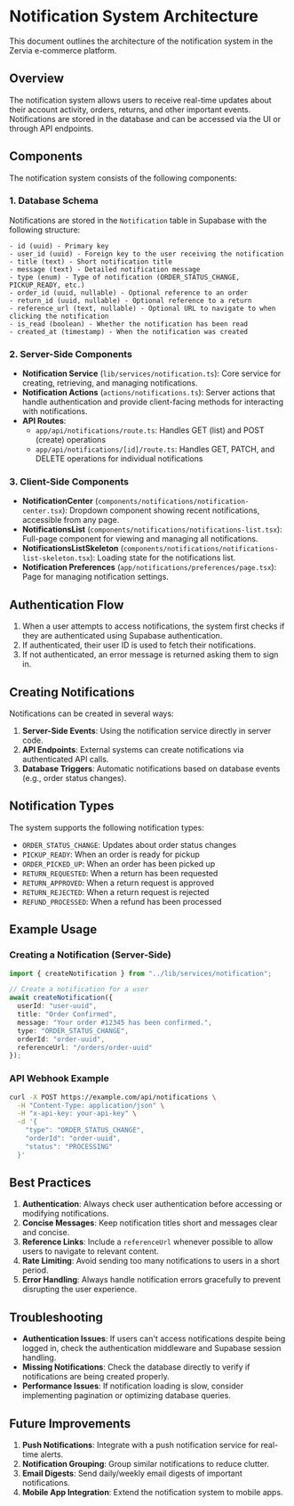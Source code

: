 # Notification System Architecture

This document outlines the architecture of the notification system in the Zervia e-commerce platform.

## Overview

The notification system allows users to receive real-time updates about their account activity, orders, returns, and other important events. Notifications are stored in the database and can be accessed via the UI or through API endpoints.

## Components

The notification system consists of the following components:

### 1. Database Schema

Notifications are stored in the `Notification` table in Supabase with the following structure:

```
- id (uuid) - Primary key
- user_id (uuid) - Foreign key to the user receiving the notification
- title (text) - Short notification title
- message (text) - Detailed notification message
- type (enum) - Type of notification (ORDER_STATUS_CHANGE, PICKUP_READY, etc.)
- order_id (uuid, nullable) - Optional reference to an order
- return_id (uuid, nullable) - Optional reference to a return
- reference_url (text, nullable) - Optional URL to navigate to when clicking the notification
- is_read (boolean) - Whether the notification has been read
- created_at (timestamp) - When the notification was created
```

### 2. Server-Side Components

- **Notification Service** (`lib/services/notification.ts`): Core service for creating, retrieving, and managing notifications.
- **Notification Actions** (`actions/notifications.ts`): Server actions that handle authentication and provide client-facing methods for interacting with notifications.
- **API Routes**:
  - `app/api/notifications/route.ts`: Handles GET (list) and POST (create) operations
  - `app/api/notifications/[id]/route.ts`: Handles GET, PATCH, and DELETE operations for individual notifications

### 3. Client-Side Components

- **NotificationCenter** (`components/notifications/notification-center.tsx`): Dropdown component showing recent notifications, accessible from any page.
- **NotificationsList** (`components/notifications/notifications-list.tsx`): Full-page component for viewing and managing all notifications.
- **NotificationsListSkeleton** (`components/notifications/notifications-list-skeleton.tsx`): Loading state for the notifications list.
- **Notification Preferences** (`app/notifications/preferences/page.tsx`): Page for managing notification settings.

## Authentication Flow

1. When a user attempts to access notifications, the system first checks if they are authenticated using Supabase authentication.
2. If authenticated, their user ID is used to fetch their notifications.
3. If not authenticated, an error message is returned asking them to sign in.

## Creating Notifications

Notifications can be created in several ways:

1. **Server-Side Events**: Using the notification service directly in server code.
2. **API Endpoints**: External systems can create notifications via authenticated API calls.
3. **Database Triggers**: Automatic notifications based on database events (e.g., order status changes).

## Notification Types

The system supports the following notification types:

- `ORDER_STATUS_CHANGE`: Updates about order status changes
- `PICKUP_READY`: When an order is ready for pickup
- `ORDER_PICKED_UP`: When an order has been picked up
- `RETURN_REQUESTED`: When a return has been requested
- `RETURN_APPROVED`: When a return request is approved
- `RETURN_REJECTED`: When a return request is rejected
- `REFUND_PROCESSED`: When a refund has been processed

## Example Usage

### Creating a Notification (Server-Side)

```typescript
import { createNotification } from "../lib/services/notification";

// Create a notification for a user
await createNotification({
  userId: "user-uuid",
  title: "Order Confirmed",
  message: "Your order #12345 has been confirmed.",
  type: "ORDER_STATUS_CHANGE",
  orderId: "order-uuid",
  referenceUrl: "/orders/order-uuid"
});
```

### API Webhook Example

```bash
curl -X POST https://example.com/api/notifications \
  -H "Content-Type: application/json" \
  -H "x-api-key: your-api-key" \
  -d '{
    "type": "ORDER_STATUS_CHANGE",
    "orderId": "order-uuid",
    "status": "PROCESSING"
  }'
```

## Best Practices

1. **Authentication**: Always check user authentication before accessing or modifying notifications.
2. **Concise Messages**: Keep notification titles short and messages clear and concise.
3. **Reference Links**: Include a `referenceUrl` whenever possible to allow users to navigate to relevant content.
4. **Rate Limiting**: Avoid sending too many notifications to users in a short period.
5. **Error Handling**: Always handle notification errors gracefully to prevent disrupting the user experience.

## Troubleshooting

- **Authentication Issues**: If users can't access notifications despite being logged in, check the authentication middleware and Supabase session handling.
- **Missing Notifications**: Check the database directly to verify if notifications are being created properly.
- **Performance Issues**: If notification loading is slow, consider implementing pagination or optimizing database queries.

## Future Improvements

1. **Push Notifications**: Integrate with a push notification service for real-time alerts.
2. **Notification Grouping**: Group similar notifications to reduce clutter.
3. **Email Digests**: Send daily/weekly email digests of important notifications.
4. **Mobile App Integration**: Extend the notification system to mobile apps. 